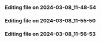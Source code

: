 

### Editing file on 2024-03-08_11-48-54




### Editing file on 2024-03-08_11-55-50




### Editing file on 2024-03-08_11-56-53



